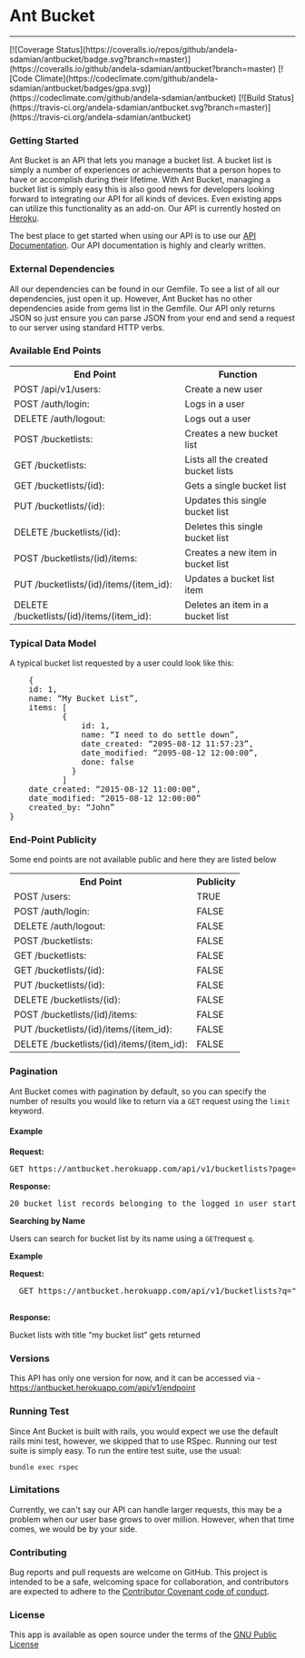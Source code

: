 <h1>Ant Bucket</h1>
<hr />
[![Coverage Status](https://coveralls.io/repos/github/andela-sdamian/antbucket/badge.svg?branch=master)](https://coveralls.io/github/andela-sdamian/antbucket?branch=master) [![Code Climate](https://codeclimate.com/github/andela-sdamian/antbucket/badges/gpa.svg)](https://codeclimate.com/github/andela-sdamian/antbucket) [![Build Status](https://travis-ci.org/andela-sdamian/antbucket.svg?branch=master)](https://travis-ci.org/andela-sdamian/antbucket)

<h3>Getting Started</h3>

Ant Bucket is an API that lets you manage a bucket list. A bucket list is simply a number of experiences or achievements that a person hopes to have or accomplish during their lifetime. With Ant Bucket, managing a bucket list is simply easy this is also good news for developers looking forward to integrating our API for all kinds of devices. Even existing apps can utilize this functionality as an add-on. Our API is currently hosted on <a href="https://antbucket.herokuapp.com">Heroku</a>. 


The best place to get started when using our API is to use our <a href="https://antbucket.herokuapp.com">API Documentation</a>. Our API documentation is highly and clearly written.
	
<h3>External Dependencies</h3>

All our dependencies can be found in our Gemfile. To see a list of all our dependencies, just open it up. However, Ant Bucket has no other dependencies aside from gems list in the Gemfile. Our API only returns JSON so just ensure you can parse JSON from your end and send a request to our server using standard HTTP verbs. 


<h3>Available End Points</h3>

<table>
<tr>
	<th>End Point</th>
	<th>Function</th>
</tr>

<tr>
  <td>POST /api/v1/users: </td>
  <td>Create a new user</td>
</tr>


<tr>
	<td>POST /auth/login: </td>
	<td>Logs in a user</td>
</tr>

<tr>
	<td>DELETE /auth/logout:</td>
	<td>Logs out a user</td>
</tr>

<tr>
	<td>POST /bucketlists:</td>
	<td>Creates a new bucket list</td>
</tr>

<tr>
	<td>GET /bucketlists:</td>
	<td>Lists all the created bucket lists</td>
</tr>

<tr>
	<td>GET /bucketlists/(id):</td>
	<td>Gets a single bucket list</td>
</tr>

<tr>
	<td>PUT /bucketlists/(id):</td>
	<td>Updates this single bucket list</td>
</tr>

<tr>
	<td>DELETE /bucketlists/(id):</td>
	<td>Deletes this single bucket list</td>
</tr>

<tr>
	<td>POST /bucketlists/(id)/items:</td>
	<td>Creates a new item in bucket list</td>
</tr>

<tr>
	<td>PUT /bucketlists/(id)/items/(item_id):</td>
	<td>Updates a bucket list item</td>
</tr>

<tr>
	<td>DELETE /bucketlists/(id)/items/(item_id):</td>
	<td>Deletes an item in a bucket list</td>
</tr>

</table>

<h3>Typical Data Model</h3>

A typical bucket list requested by a user could look like this:
<pre>
	{
    id: 1,
    name: “My Bucket List”,
    items: [
           {
               id: 1,
               name: “I need to do settle down”,
               date_created: “2095-08-12 11:57:23”,
               date_modified: “2095-08-12 12:00:00”,
               done: false
             }
           ]
    date_created: “2015-08-12 11:00:00”,
    date_modified: “2015-08-12 12:00:00”
    created_by: “John”
}
</pre>

<h3>End-Point Publicity</h3>
Some end points are not available public and here they are listed below

<table>
<tr>
	<th>End Point</th>
	<th>Publicity</th>
</tr>

<tr>
	<td>POST /users: </td>
	<td>TRUE</td>
</tr>

<tr>
	<td>POST /auth/login: </td>
	<td>FALSE</td>
</tr>

<tr>
	<td>DELETE /auth/logout:</td>
	<td>FALSE</td>
</tr>

<tr>
	<td>POST /bucketlists:</td>
	<td>FALSE</td>
</tr>

<tr>
	<td>GET /bucketlists:</td>
	<td>FALSE</td>
</tr>

<tr>
	<td>GET /bucketlists/(id):</td>
	<td>FALSE</td>
</tr>

<tr>
	<td>PUT /bucketlists/(id):</td>
	<td>FALSE</td>
</tr>

<tr>
	<td>DELETE /bucketlists/(id):</td>
	<td>FALSE</td>
</tr>

<tr>
	<td>POST /bucketlists/(id)/items:</td>
	<td>FALSE</td>
</tr>

<tr>
	<td>PUT /bucketlists/(id)/items/(item_id):</td>
	<td>FALSE</td>
</tr>

<tr>
	<td>DELETE /bucketlists/(id)/items/(item_id):</td>
	<td>FALSE</td>
</tr>

</table>


<h3> Pagination </h3>
Ant Bucket comes with pagination by default, so you can specify the number of results you would like to return via a <code>GET</code> request  using the <code>limit</code> keyword. 

<h4>Example</h4>
<b>Request:</b>
<pre>
GET https://antbucket.herokuapp.com/api/v1/bucketlists?page=2&limit=20
</pre>

<b>Response:</b>
<pre>
20 bucket list records belonging to the logged in user starting from the 21st gets returned. 
</pre>

<b>Searching by Name</b>

  Users can search for bucket list by its name using a <code>GET</code>request <code>q</code>.

<b>Example</b>

<b>Request:</b>
 <pre>
  GET https://antbucket.herokuapp.com/api/v1/bucketlists?q="my bucket list"
 </pre>

<b>Response:</b>

  Bucket lists with title “my bucket list” gets returned


<h3> Versions</h3>

This API has only one version for now, and it can be accessed via -<a href="https://antbucket.herokuapp.com/api/v1/endpoint">https://antbucket.herokuapp.com/api/v1/endpoint</a>


<h3>Running Test</h3>
Since Ant Bucket is built with rails, you would expect we use the default rails mini test, however, we skipped that to use RSpec. Running our test suite is simply easy. To run the entire test suite, use the usual: 

<code>bundle exec rspec</code>	


<h3>Limitations</h3>
Currently, we can't say our API can handle larger requests, this may be a problem when our user base grows to over million. However, when that time comes, we would be by your side.


<h3>Contributing</h3>

Bug reports and pull requests are welcome on GitHub. This project is intended to be a safe, welcoming space for collaboration, and contributors are expected to adhere to the <a href="http://todogroup.org/opencodeofconduct/">Contributor Covenant code of conduct</a>.

<h3>License</h3>

This app is available as open source under the terms of the <a href="http://www.gnu.org/licenses/gpl-3.0.en.html">GNU Public License</a>

